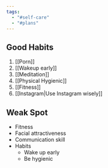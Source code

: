 ```yaml
---
tags:
  - "#self-care"
  - "#plans"
---
```

## Good Habits
1. [[Porn]]
2. [[Wakeup early]]
3. [[Meditation]]
5. [[Physical Hygienic]]
6. [[Fitness]]
7. [[Instagram|Use Instagram wisely]]

## Weak Spot
- Fitness
- Facial attractiveness
- Communication skill
- Habits
	- Wake up early
	- Be hygienic